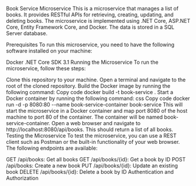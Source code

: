 Book Service Microservice
This is a microservice that manages a list of books. It provides RESTful APIs for retrieving, creating, updating, and deleting books. The microservice is implemented using .NET Core, ASP.NET Core, Entity Framework Core, and Docker. The data is stored in a SQL Server database.

Prerequisites
To run this microservice, you need to have the following software installed on your machine:

Docker
.NET Core SDK 3.1
Running the Microservice
To run the microservice, follow these steps:

Clone this repository to your machine.
Open a terminal and navigate to the root of the cloned repository.
Build the Docker image by running the following command:
Copy code
docker build -t book-service .
Start a Docker container by running the following command:
css
Copy code
docker run -d -p 8080:80 --name book-service-container book-service
This will start the microservice in a Docker container and map port 8080 of the host machine to port 80 of the container. The container will be named book-service-container.
Open a web browser and navigate to http://localhost:8080/api/books. This should return a list of all books.
Testing the Microservice
To test the microservice, you can use a REST client such as Postman or the built-in functionality of your web browser. The following endpoints are available:

GET /api/books: Get all books
GET /api/books/{id}: Get a book by ID
POST /api/books: Create a new book
PUT /api/books/{id}: Update an existing book
DELETE /api/books/{id}: Delete a book by ID
Authentication and Authorization